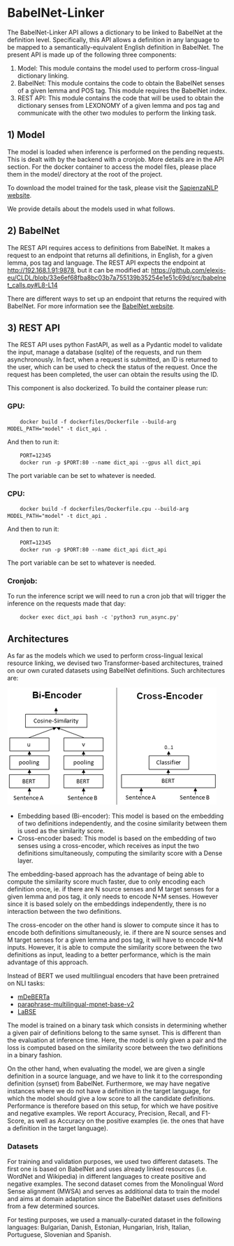 # BabelNet-Linker

The BabelNet-Linker API allows a dictionary to be linked to BabelNet at the definition level. Specifically, this API allows a definition in any language to be mapped to a semantically-equivalent English definition in BabelNet. The present API is made up of the following three components: 

1) Model: This module contains the model used to perform cross-lingual dictionary linking.
2) BabelNet: This module contains the code to obtain the BabelNet senses of a given lemma and POS tag. This module requires the BabelNet index.
3) REST API: This module contains the code that will be used to obtain the dictionary senses from LEXONOMY of a given lemma and pos tag and communicate with the other two modules to perform the linking task.

## 1) Model

The model is loaded when inference is performed on the pending requests. This is dealt with by the backend with a cronjob. More details are in the API section. For the docker container to access the model files, please place them in the model/ directory at the root of the project.

To download the model trained for the task, please visit the [SapienzaNLP website](http://nlp.uniroma1.it/resources/).

We provide details about the models used in what follows.

## 2) BabelNet

The REST API requires access to definitions from BabelNet. It makes a request to an endpoint that returns all definitions, in English, for a given lemma, pos tag and language. The REST API expects the endpoint at http://192.168.1.91:9878, but it can be modified at: 
https://github.com/elexis-eu/CLDL/blob/33e6ef68fba8bc03b7a755139b35254e1e51c69d/src/babelnet_calls.py#L8-L14

There are different ways to set up an endpoint that returns the required with BabelNet. For more information see the [BabelNet website](https://babelnet.org/guide#HowcanIdownloadtheBabelNetindices?).

## 3) REST API

The REST API uses python FastAPI, as well as a Pydantic model to validate the input, manage a database (sqlite) of the requests, and run them asynchronously. In fact, when a request is submitted, an ID is returned to the user, which can be used to check the status of the request. Once the request has been completed, the user can obtain the results using the ID. 

This component is also dockerized. To build the container please run:

### GPU:

        docker build -f dockerfiles/Dockerfile --build-arg MODEL_PATH="model" -t dict_api .

And then to run it:

        PORT=12345
        docker run -p $PORT:80 --name dict_api --gpus all dict_api

The port variable can be set to whatever is needed.

### CPU:

        docker build -f dockerfiles/Dockerfile.cpu --build-arg MODEL_PATH="model" -t dict_api .

And then to run it:

        PORT=12345
        docker run -p $PORT:80 --name dict_api dict_api

The port variable can be set to whatever is needed.

### Cronjob:

To run the inference script we will need to run a cron job that will trigger the inference on the requests made that day:

        docker exec dict_api bash -c 'python3 run_async.py'

## Architectures

As far as the models which we used to perform cross-lingual lexical resource linking, we devised two Transformer-based architectures, trained on our own curated datasets using BabelNet definitions. Such architectures are:

![](https://raw.githubusercontent.com/UKPLab/sentence-transformers/master/docs/img/Bi_vs_Cross-Encoder.png)

- Embedding based (Bi-encoder): This model is based on the embedding of two definitions independently, and the cosine similarity between them is used as the similarity score.
- Cross-encoder based: This model is based on the embedding of two senses using a cross-encoder, which receives as input the two definitions simultaneously, computing the similarity score with a Dense layer.

The embedding-based approach has the advantage of being able to compute the similarity score much faster, due to only encoding each definition once, ie. if there are N source senses and M target senses for a given lemma and pos tag, it only needs to encode N+M senses. However since it is based solely on the embeddings independently, there is no interaction between the two definitions.

The cross-encoder on the other hand is slower to compute since it has to encode both definitions simultaneously, ie. if there are N source senses and M target senses for a given lemma and pos tag, it will have to encode N*M inputs. However, it is able to compute the similarity score between the two definitions as input, leading to a better performance, which is the main advantage of this approach.

Instead of BERT we used multilingual encoders that have been pretrained on NLI tasks:

- [mDeBERTa](https://huggingface.co/MoritzLaurer/mDeBERTa-v3-base-mnli-xnli)
- [paraphrase-multilingual-mpnet-base-v2](https://huggingface.co/sentence-transformers/paraphrase-multilingual-mpnet-base-v2)
- [LaBSE](https://huggingface.co/sentence-transformers/LaBSE)

The model is trained on a binary task which consists in determining whether a given pair of definitions belong to the same synset. This is different than the evaluation at inference time. Here, the model is only given a pair and the loss is computed based on the similarity score between the two definitions in a binary fashion. 

On the other hand, when evaluating the model, we are given a single definition in a source language, and we have to link it to the corresponding definition (synset) from BabelNet. Furthermore, we may have negative instances where we do not have a definition in the target language, for which the model should give a low score to all the candidate definitions. Performance is therefore based on this setup, for which we have positive and negative examples. We report Accuracy, Precision, Recall, and F1-Score, as well as Accuracy on the positive examples (ie. the ones that have a definition in the target language).

### Datasets

For training and validation purposes, we used two different datasets. The first one is based on BabelNet and uses already linked resources (i.e. WordNet and Wikipedia) in different languages to create positive and negative examples. The second dataset comes from the Monolingual Word Sense alignment (MWSA) and serves as additional data to train the model and aims at domain adaptation since the BabelNet dataset uses definitions from a few determined sources.

For testing purposes, we used a manually-curated dataset in the following languages: Bulgarian, Danish, Estonian, Hungarian, Irish, Italian, Portuguese, Slovenian and Spanish.
